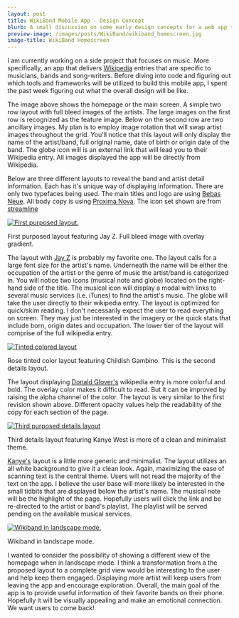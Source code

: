 ```yaml
---
layout: post
title: WikiBand Mobile App - Design Concept
blurb: A small discussion on some early design concepts for a web app that I am working on as a side project. 
preview-image: /images/posts/WikiBand/wikiband_homescreen.jpg
image-title: WikiBand Homescreen 
---
```


I am currently working on a side project that focuses on music.  More specifically, an app that delivers [Wikipedia](https://www.wikipedia.org/) entries that are specific to musicians, bands and song-writers.  Before diving into code and figuring out which tools and frameworks will be utilized to build this mobile app, I spent the past week figuring out what the overall design will be like.

The image above shows the homepage or the main screen.  A simple two row layout with full bleed images of the artists.  The large images on the first row is recognized as the feature image.  Below on the second row are two ancillary images.  My plan is to employ image rotation that will swap artist images throughout the grid.  You'll notice that this layout will only display the name of the artist/band, full original name, date of birth or origin date of the band.  The globe icon will is an external link that will lead you to their Wikipedia entry.  All images displayed the app will be directly from Wikipedia.

Below are three different layouts to reveal the band and artist detail information.  Each has it's unique way of displaying information. There are only two typefaces being used.  The main titles and logo are using [Bebas Neue](http://www.fontsquirrel.com/fonts/bebas-neue).  All body copy is using [Proxima Nova](http://www.marksimonson.com/fonts/view/proxima-nova).  The icon set shown are from [streamline](http://www.streamlineicons.com/)

<div class="post-image">
  <a href="/images/posts/WikiBand/wikiband_layout_A_large.png" data-imagelightbox="b"><img src="/images/posts/WikiBand/wikiband_layout_A.jpg" title="First purposed layout." alt="First purposed layout."/></a>
  <p class="caption">First purposed layout featuring Jay Z. Full bleed image with overlay gradient.</p>
</div>

The layout with [Jay Z](http://en.wikipedia.org/wiki/Jay-Z) is probably my favorite one. The layout calls for a large font size for the artist's name. Underneath the name will be either the occupation of the artist or the genre of music the artist/band is categorized in.  You will notice two icons (musical note and globe) located on the right-hand side of the title.  The musical icon will display a modal with links to several music services (i.e. iTunes) to find the artist's music. The globe will take the user directly to their wikipedia entry. The layout is optimized for quick/skim reading.  I don't necessarily expect the user to read everything on screen.  They may just be interested in the imagery or the quick stats that include born, origin dates and occupation.  The lower tier of the layout will comprise of the full wikipedia entry.

<div class="post-image">
  <a href="/images/posts/WikiBand/wikiband_layout_B_large.jpg" data-imagelightbox="b"><img src="/images/posts/WikiBand/wikiband_layout_B.jpg" title="Tinted colored layout." alt="Tinted colored layout"/></a>
  <p class="caption">Rose tinted color layout featuring Childish Gambino. This is the second details layout.</p>
</div>

The layout displaying [Donald Glover's](http://en.wikipedia.org/wiki/Donald_Glover) wikipedia entry is more colorful and bold. The overlay color makes it difficult to read.  But it can be improved by raising the alpha channel of the color.  The layout is very similar to the first revision shown above. Different opacity values help the readability of the copy for each section of the page. 

<div class="post-image">
  <a href="/images/posts/WikiBand/wikiband_layout_C_large.jpg" data-imagelightbox="b"><img src="/images/posts/WikiBand/wikiband_layout_C.jpg" title="Third purposed details layout." alt="Third purposed details layout"/></a>
  <p class="caption">Third details layout featuring Kanye West is more of a clean and minimalist theme.</p>
</div>

[Kanye's](http://en.wikipedia.org/wiki/Kanye_West) layout is a little more generic and minimalist.  The layout utilizes an all white background to give it a clean look. Again, maximizing the ease of scanning text is the central theme.  Users will not read the majority of the text on the app.  I believe the user base will more likely be interested in the small tidbits that are displayed below the artist's name. The musical note will be the highlight of the page.  Hopefully users will click the link and be re-directed to the artist or band's playlist.  The playlist will be served pending on the available musical services.  

<div class="post-image">
  <a href="/images/posts/WikiBand/Wikiband_Landscape_Large.jpg" data-imagelightbox="b"><img src="/images/posts/WikiBand/Wikiband_Landscape_Large.jpg" title="Wikiband in landscape mode." alt="Wikiband in landscape mode."/></a>
  <p class="caption">Wikiband in landscape mode.</p>
</div>

I wanted to consider the possibility of showing a different view of the homepage when in landscape mode.  I think a transformation from a the proposed layout to a complete grid view would be interesting to the user and help keep them engaged.  Displaying more artist will keep users from leaving the app and encourage exploration.  Overall, the main goal of the app is to provide useful information of their favorite bands on their phone.  Hopefully it will be visually appealing and make an emotional connection.  We want users to come back!

